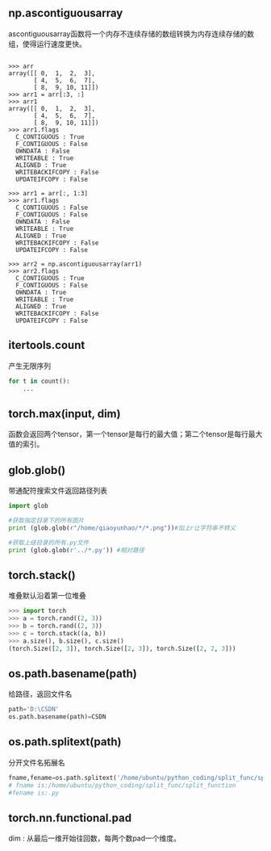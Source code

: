 ## np.ascontiguousarray
ascontiguousarray函数将一个内存不连续存储的数组转换为内存连续存储的数组，使得运行速度更快。
```Py

>>> arr
array([[ 0,  1,  2,  3],
       [ 4,  5,  6,  7],
       [ 8,  9, 10, 11]])
>>> arr1 = arr[:3, :]
>>> arr1
array([[ 0,  1,  2,  3],
       [ 4,  5,  6,  7],
       [ 8,  9, 10, 11]])
>>> arr1.flags
  C_CONTIGUOUS : True
  F_CONTIGUOUS : False
  OWNDATA : False
  WRITEABLE : True
  ALIGNED : True
  WRITEBACKIFCOPY : False
  UPDATEIFCOPY : False

>>> arr1 = arr[:, 1:3]
>>> arr1.flags
  C_CONTIGUOUS : False
  F_CONTIGUOUS : False
  OWNDATA : False
  WRITEABLE : True
  ALIGNED : True
  WRITEBACKIFCOPY : False
  UPDATEIFCOPY : False

>>> arr2 = np.ascontiguousarray(arr1)
>>> arr2.flags
  C_CONTIGUOUS : True
  F_CONTIGUOUS : False
  OWNDATA : True
  WRITEABLE : True
  ALIGNED : True
  WRITEBACKIFCOPY : False
  UPDATEIFCOPY : False
```


## itertools.count

产生无限序列
```py 
for t in count():
    ...
```
## torch.max(input, dim)

函数会返回两个tensor，第一个tensor是每行的最大值；第二个tensor是每行最大值的索引。

## glob.glob()
带通配符搜索文件返回路径列表
```py
import glob

#获取指定目录下的所有图片
print (glob.glob(r"/home/qiaoyunhao/*/*.png"))#加上r让字符串不转义

#获取上级目录的所有.py文件
print (glob.glob(r'../*.py')) #相对路径

```

## torch.stack()

堆叠默认沿着第一位堆叠
```py
>>> import torch
>>> a = torch.rand((2, 3))
>>> b = torch.rand((2, 3))
>>> c = torch.stack((a, b))
>>> a.size(), b.size(), c.size()
(torch.Size([2, 3]), torch.Size([2, 3]), torch.Size([2, 2, 3]))
```

## os.path.basename(path)

给路径，返回文件名
```py
path='D:\CSDN'
os.path.basename(path)=CSDN
```

## os.path.splitext(path)

分开文件名拓展名

```py
fname,fename=os.path.splitext('/home/ubuntu/python_coding/split_func/split_function.py')
# fname is:/home/ubuntu/python_coding/split_func/split_function
#fename is:.py
```

## torch.nn.functional.pad

dim : 从最后一维开始往回数，每两个数pad一个维度。